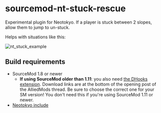 # sourcemod-nt-stuck-rescue
Experimental plugin for Neotokyo. If a player is stuck between 2 slopes, allow them to jump to un-stuck.

Helps with situations like this:

![nt_stuck_example](https://github.com/user-attachments/assets/41e2568d-8bb9-4452-afcd-f4d512e4525f)

## Build requirements

* SourceMod 1.8 or newer
  * **If using SourceMod older than 1.11**: you also need [the DHooks extension](https://forums.alliedmods.net/showpost.php?p=2588686). Download links are at the bottom of the opening post of the AlliedMods thread. Be sure to choose the correct one for your SM version! You don't need this if you're using SourceMod 1.11 or newer.
* [Neotokyo include](https://github.com/softashell/sourcemod-nt-include)
